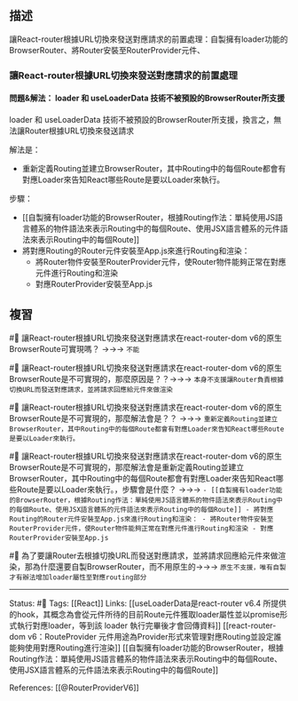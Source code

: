 ## 描述

讓React-router根據URL切換來發送對應請求的前置處理：自製擁有loader功能的BrowserRouter、將Router安裝至RouterProvider元件、


### 讓React-router根據URL切換來發送對應請求的前置處理



#### 問題&解法： loader 和 useLoaderData 技術不被預設的BrowserRouter所支援

loader 和 useLoaderData 技術不被預設的BrowserRouter所支援，換言之，無法讓Router根據URL切換來發送請求

解法是：
- 重新定義Routing並建立BrowserRouter，其中Routing中的每個Route都會有對應Loader來告知React哪些Route是要以Loader來執行。

步驟：
- [[自製擁有loader功能的BrowserRouter，根據Routing作法：單純使用JS語言體系的物件語法來表示Routing中的每個Route、使用JSX語言體系的元件語法來表示Routing中的每個Route]]
- 將對應Routing的Router元件安裝至App.js來進行Routing和渲染：
	- 將Router物件安裝至RouterProvider元件，使Router物件能夠正常在對應元件進行Routing和渲染
	- 對應RouterProvider安裝至App.js


## 複習

#🧠 讓React-router根據URL切換來發送對應請求在react-router-dom v6的原生BrowserRoute可實現嗎？ ->->-> `不能`
<!--SR:!2022-12-24,9,250-->

#🧠 讓React-router根據URL切換來發送對應請求在react-router-dom v6的原生BrowserRoute是不可實現的，那麼原因是？？->->-> `本身不支援讓Router負責根據切換URL而發送對應請求，並將請求回應給元件來做渲染`
<!--SR:!2022-12-23,8,250-->

#🧠 讓React-router根據URL切換來發送對應請求在react-router-dom v6的原生BrowserRoute是不可實現的，那麼解法會是？？ ->->-> `重新定義Routing並建立BrowserRouter，其中Routing中的每個Route都會有對應Loader來告知React哪些Route是要以Loader來執行。`
<!--SR:!2023-01-01,11,230-->


#🧠 讓React-router根據URL切換來發送對應請求在react-router-dom v6的原生BrowserRoute是不可實現的，那麼解法會是重新定義Routing並建立BrowserRouter，其中Routing中的每個Route都會有對應Loader來告知React哪些Route是要以Loader來執行。，步驟會是什麼？ ->->-> `- [[自製擁有loader功能的BrowserRouter，根據Routing作法：單純使用JS語言體系的物件語法來表示Routing中的每個Route、使用JSX語言體系的元件語法來表示Routing中的每個Route]] - 將對應Routing的Router元件安裝至App.js來進行Routing和渲染： - 將Router物件安裝至RouterProvider元件，使Router物件能夠正常在對應元件進行Routing和渲染 - 對應RouterProvider安裝至App.js`
<!--SR:!2022-12-22,7,250-->


#🧠 為了要讓Router去根據切換URL而發送對應請求，並將請求回應給元件來做渲染，那為什麼還要自製BrowserRouter，而不用原生的->->-> `原生不支援，唯有自製才有辦法增加loader屬性至對應routing部分`
<!--SR:!2023-01-07,17,250-->


---
Status:  #🌱 
Tags:
[[React]]
Links:
[[useLoaderData是react-router v6.4 所提供的hook，其概念為會從元件所待的目前Route元件獲取loader屬性並以promise形式執行對應loader，等到該 loader 執行完畢後才會回傳資料]]
[[react-router-dom v6：RouteProvider 元件用途為Provider形式來管理對應Routing並設定誰能夠使用對應Routing進行渲染]]
[[自製擁有loader功能的BrowserRouter，根據Routing作法：單純使用JS語言體系的物件語法來表示Routing中的每個Route、使用JSX語言體系的元件語法來表示Routing中的每個Route]]

References:
[[@RouterProviderV6]]

